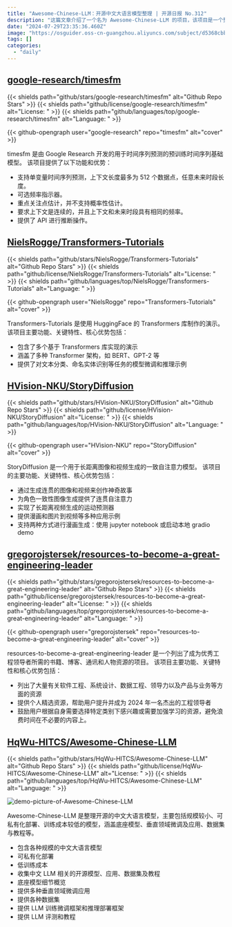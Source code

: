 ```yaml
---
title: "Awesome-Chinese-LLM：开源中文大语言模型整理 | 开源日报 No.312"
description: "这篇文章介绍了一个名为 Awesome-Chinese-LLM 的项目，该项目是一个整理开源中文大语言模型的资源库，包括各种规模的中文大语言模型、可私有化部署、低训练成本等特点。此外，该项目还涵盖了底座模型、垂直领域微调及应用、数据集与教程等内容。如果你对中文大语言模型感兴趣，那么这个项目将会为你提供丰富的资源和工具。"
date: "2024-07-29T23:35:36.460Z"
image: "https://osguider.oss-cn-guangzhou.aliyuncs.com/subject/d5368cbb6cca17f091ce4443b2d110ea.png"
tags: []
categories:
  - "daily"
---
```


## [google-research/timesfm](https://github.com/google-research/timesfm)

{{< shields path="github/stars/google-research/timesfm" alt="Github Repo Stars" >}} {{< shields path="github/license/google-research/timesfm" alt="License: " >}} {{< shields path="github/languages/top/google-research/timesfm" alt="Language: " >}}

{{< github-opengraph user="google-research" repo="timesfm" alt="cover" >}}

timesfm 是由 Google Research 开发的用于时间序列预测的预训练时间序列基础模型。
该项目提供了以下功能和优势：

- 支持单变量时间序列预测，上下文长度最多为 512 个数据点，任意未来时段长度。
- 可选频率指示器。
- 重点关注点估计，并不支持概率性估计。
- 要求上下文是连续的，并且上下文和未来时段具有相同的频率。
- 提供了 API 进行推断操作。
  
## [NielsRogge/Transformers-Tutorials](https://github.com/NielsRogge/Transformers-Tutorials)

{{< shields path="github/stars/NielsRogge/Transformers-Tutorials" alt="Github Repo Stars" >}} {{< shields path="github/license/NielsRogge/Transformers-Tutorials" alt="License: " >}} {{< shields path="github/languages/top/NielsRogge/Transformers-Tutorials" alt="Language: " >}}

{{< github-opengraph user="NielsRogge" repo="Transformers-Tutorials" alt="cover" >}}

Transformers-Tutorials 是使用 HuggingFace 的 Transformers 库制作的演示。
该项目主要功能、关键特性、核心优势包括：

- 包含了多个基于 Transformers 库实现的演示
- 涵盖了多种 Transformer 架构，如 BERT、GPT-2 等
- 提供了对文本分类、命名实体识别等任务的模型微调和推理示例
  
## [HVision-NKU/StoryDiffusion](https://github.com/HVision-NKU/StoryDiffusion)

{{< shields path="github/stars/HVision-NKU/StoryDiffusion" alt="Github Repo Stars" >}} {{< shields path="github/license/HVision-NKU/StoryDiffusion" alt="License: " >}} {{< shields path="github/languages/top/HVision-NKU/StoryDiffusion" alt="Language: " >}}

{{< github-opengraph user="HVision-NKU" repo="StoryDiffusion" alt="cover" >}}

StoryDiffusion 是一个用于长距离图像和视频生成的一致自注意力模型。
该项目的主要功能、关键特性、核心优势包括：

- 通过生成连贯的图像和视频来创作神奇故事
- 为角色一致性图像生成提供了连贯自注意力
- 实现了长距离视频生成的运动预测器
- 提供漫画和图片到视频等多种应用示例
- 支持两种方式进行漫画生成：使用 jupyter notebook 或启动本地 gradio demo
  
## [gregorojstersek/resources-to-become-a-great-engineering-leader](https://github.com/gregorojstersek/resources-to-become-a-great-engineering-leader)

{{< shields path="github/stars/gregorojstersek/resources-to-become-a-great-engineering-leader" alt="Github Repo Stars" >}} {{< shields path="github/license/gregorojstersek/resources-to-become-a-great-engineering-leader" alt="License: " >}} {{< shields path="github/languages/top/gregorojstersek/resources-to-become-a-great-engineering-leader" alt="Language: " >}}

{{< github-opengraph user="gregorojstersek" repo="resources-to-become-a-great-engineering-leader" alt="cover" >}}

resources-to-become-a-great-engineering-leader 是一个列出了成为优秀工程领导者所需的书籍、博客、通讯和人物资源的项目。
该项目主要功能、关键特性和核心优势包括：

- 列出了大量有关软件工程、系统设计、数据工程、领导力以及产品与业务等方面的资源
- 提供个人精选资源，帮助用户提升并成为 2024 年一名杰出的工程领导者
- 鼓励用户根据自身需要选择特定类别下感兴趣或需要加强学习的资源，避免浪费时间在不必要的内容上。
  
## [HqWu-HITCS/Awesome-Chinese-LLM](https://github.com/HqWu-HITCS/Awesome-Chinese-LLM)

{{< shields path="github/stars/HqWu-HITCS/Awesome-Chinese-LLM" alt="Github Repo Stars" >}} {{< shields path="github/license/HqWu-HITCS/Awesome-Chinese-LLM" alt="License: " >}} {{< shields path="github/languages/top/HqWu-HITCS/Awesome-Chinese-LLM" alt="Language: " >}}

![demo-picture-of-Awesome-Chinese-LLM](https://static.osguider.com/subject/github/HqWu-HITCS/Awesome-Chinese-LLM/00d3da2ca5bd89ef762a2ea82a57f9c1.png)

Awesome-Chinese-LLM 是整理开源的中文大语言模型，主要包括规模较小、可私有化部署、训练成本较低的模型，涵盖底座模型、垂直领域微调及应用、数据集与教程等。

- 包含各种规模的中文大语言模型
- 可私有化部署
- 低训练成本
- 收集中文 LLM 相关的开源模型、应用、数据集及教程
- 底座模型细节概览
- 提供多种垂直领域微调应用
- 提供各种数据集
- 提供 LLM 训练微调框架和推理部署框架
- 提供 LLM 评测和教程
  
